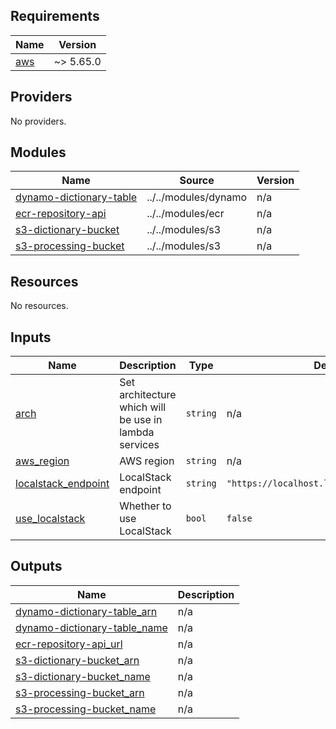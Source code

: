<!-- BEGIN_TF_DOCS -->
## Requirements

| Name | Version |
|------|---------|
| <a name="requirement_aws"></a> [aws](#requirement\_aws) | ~> 5.65.0 |

## Providers

No providers.

## Modules

| Name | Source | Version |
|------|--------|---------|
| <a name="module_dynamo-dictionary-table"></a> [dynamo-dictionary-table](#module\_dynamo-dictionary-table) | ../../modules/dynamo | n/a |
| <a name="module_ecr-repository-api"></a> [ecr-repository-api](#module\_ecr-repository-api) | ../../modules/ecr | n/a |
| <a name="module_s3-dictionary-bucket"></a> [s3-dictionary-bucket](#module\_s3-dictionary-bucket) | ../../modules/s3 | n/a |
| <a name="module_s3-processing-bucket"></a> [s3-processing-bucket](#module\_s3-processing-bucket) | ../../modules/s3 | n/a |

## Resources

No resources.

## Inputs

| Name | Description | Type | Default | Required |
|------|-------------|------|---------|:--------:|
| <a name="input_arch"></a> [arch](#input\_arch) | Set architecture which will be use in lambda services | `string` | n/a | yes |
| <a name="input_aws_region"></a> [aws\_region](#input\_aws\_region) | AWS region | `string` | n/a | yes |
| <a name="input_localstack_endpoint"></a> [localstack\_endpoint](#input\_localstack\_endpoint) | LocalStack endpoint | `string` | `"https://localhost.localstack.cloud:4566"` | no |
| <a name="input_use_localstack"></a> [use\_localstack](#input\_use\_localstack) | Whether to use LocalStack | `bool` | `false` | no |

## Outputs

| Name | Description |
|------|-------------|
| <a name="output_dynamo-dictionary-table_arn"></a> [dynamo-dictionary-table\_arn](#output\_dynamo-dictionary-table\_arn) | n/a |
| <a name="output_dynamo-dictionary-table_name"></a> [dynamo-dictionary-table\_name](#output\_dynamo-dictionary-table\_name) | n/a |
| <a name="output_ecr-repository-api_url"></a> [ecr-repository-api\_url](#output\_ecr-repository-api\_url) | n/a |
| <a name="output_s3-dictionary-bucket_arn"></a> [s3-dictionary-bucket\_arn](#output\_s3-dictionary-bucket\_arn) | n/a |
| <a name="output_s3-dictionary-bucket_name"></a> [s3-dictionary-bucket\_name](#output\_s3-dictionary-bucket\_name) | n/a |
| <a name="output_s3-processing-bucket_arn"></a> [s3-processing-bucket\_arn](#output\_s3-processing-bucket\_arn) | n/a |
| <a name="output_s3-processing-bucket_name"></a> [s3-processing-bucket\_name](#output\_s3-processing-bucket\_name) | n/a |
<!-- END_TF_DOCS -->